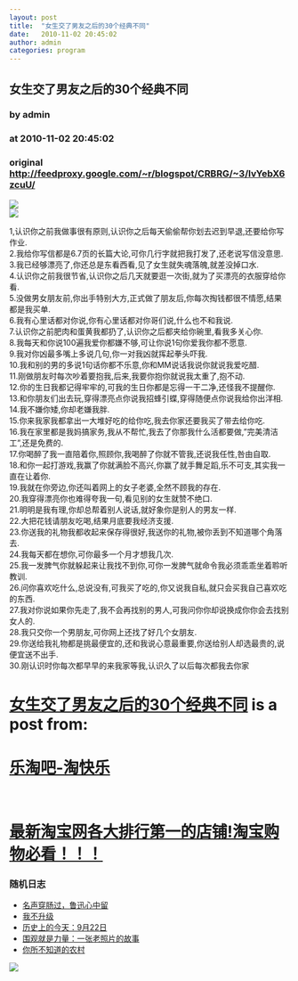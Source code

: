```yaml
---
layout: post
title:  "女生交了男友之后的30个经典不同"
date:   2010-11-02 20:45:02
author: admin
categories: program
---
```


## 女生交了男友之后的30个经典不同
### by admin
### at 2010-11-02 20:45:02
### original <http://feedproxy.google.com/~r/blogspot/CRBRG/~3/IvYebX6zcuU/>

<p><a href="http://feedads.g.doubleclick.net/~a/ohL5PtWzXqAElin08pg9p5RiB9c/0/da"><img src="http://feedads.g.doubleclick.net/~a/ohL5PtWzXqAElin08pg9p5RiB9c/0/di" border="0" ismap></a><br>
<a href="http://feedads.g.doubleclick.net/~a/ohL5PtWzXqAElin08pg9p5RiB9c/1/da"><img src="http://feedads.g.doubleclick.net/~a/ohL5PtWzXqAElin08pg9p5RiB9c/1/di" border="0" ismap></a></p><p>1,认识你之前我做事很有原则,认识你之后每天偷偷帮你划去迟到早退,还要给你写作业.<br>
2.我给你写信都是6.7页的长篇大论,可你几行字就把我打发了,还老说写信没意思.<br>
3.我已经够漂亮了,你还总是东看西看,见了女生就失魂落魄,就差没掉口水.<br>
4.认识你之前我很节省,认识你之后几天就要逛一次街,就为了买漂亮的衣服穿给你看.<br>
5.没做男女朋友前,你出手特别大方,正式做了朋友后,你每次掏钱都很不情愿,结果都是我买单.<br>
6.我有心里话都对你说,你有心里话都对你哥们说,什么也不和我说.<br>
7.认识你之前肥肉和蛋黄我都扔了,认识你之后都夹给你碗里,看我多关心你.<br>
8.我每天和你说100遍我爱你都嫌不够,可让你说1句你爱我你都不愿意.<br>
9.我对你凶最多嘴上多说几句,你一对我凶就挥起拳头吓我.<br>
10.我和别的男的多说1句话你都不乐意,你和MM说话我说你就说我爱吃醋.<br>
11.刚做朋友时每次吵着要抱我,后来,我要你抱你就说我太重了,抱不动.<br>
12.你的生日我都记得牢牢的,可我的生日你都是忘得一干二净,还怪我不提醒你.<br>
13.和你朋友们出去玩,穿得漂亮点你说我招蜂引蝶,穿得随便点你说我给你出洋相.<br>
14.我不嫌你矮,你却老嫌我胖.<br>
15.你来我家我都拿出一大堆好吃的给你吃,我去你家还要我买了带去给你吃.<br>
16.我在家里都是我妈搞家务,我从不帮忙,我去了你那我什么活都要做,”完美清洁工”,还是免费的.<br>
17.你喝醉了我一直陪着你,照顾你,我喝醉了你就不管我,还说我任性,咎由自取.<br>
18.和你一起打游戏,我赢了你就满脸不高兴,你赢了就手舞足蹈,乐不可支,其实我一直在让着你.<br>
19.我就在你旁边,你还叫着网上的女子老婆,全然不顾我的存在.<br>
20.我穿得漂亮你也难得夸我一句,看见别的女生就赞不绝口.<br>
21.明明是我有理,你却总帮着别人说话,就好象你是别人的男友一样.<br>
22.大把花钱请朋友吃喝,结果月底要我经济支援.<br>
23.你送我的礼物我都收起来保存得很好,我送你的礼物,被你丢到不知道哪个角落去.<br>
24.我每天都在想你,可你最多一个月才想我几次.<br>
25.我一发脾气你就躲起来让我找不到你,可你一发脾气就命令我必须乖乖坐着聆听教训.<br>
26.问你喜欢吃什么,总说没有,可我买了吃的,你又说我自私,就只会买我自己喜欢吃的东西.<br>
27.我对你说如果你先走了,我不会再找别的男人,可我问你你却说换成你你会去找别女人的.<br>
28.我只交你一个男朋友,可你网上还找了好几个女朋友.<br>
29.你送给我礼物都是挑最便宜的,还和我说心意最重要,你送给别人却选最贵的,说便宜送不出手.<br>
30.刚认识时你每次都早早的来我家等我,认识久了以后每次都我去你家</p>
<p><h1><a href="http://letaoba.info/?p=1074">女生交了男友之后的30个经典不同</a> is a post from:</h1> <a href="http://letaoba.info"><h1>乐淘吧-淘快乐</h1></a><br>
<a href="http://letaoba.info/?p=947"><h1>最新淘宝网各大排行第一的店铺!淘宝购物必看！！！</h1></a></p>
<h3>随机日志</h3><ul><li><a href="http://letaoba.info/?p=418" title="名声穿肠过，鲁迅心中留">名声穿肠过，鲁迅心中留</a></li><li><a href="http://letaoba.info/?p=951" title="我不升级">我不升级</a></li><li><a href="http://letaoba.info/?p=395" title="历史上的今天：9月22日">历史上的今天：9月22日</a></li><li><a href="http://letaoba.info/?p=363" title="围观就是力量：一张老照片的故事">围观就是力量：一张老照片的故事</a></li><li><a href="http://letaoba.info/?p=448" title="你所不知道的农村">你所不知道的农村</a></li></ul><div>
<a href="http://feeds.feedburner.com/~ff/blogspot/CRBRG?a=IvYebX6zcuU:74cXIbDLfrY:yIl2AUoC8zA"><img src="http://feeds.feedburner.com/~ff/blogspot/CRBRG?d=yIl2AUoC8zA" border="0"></a>
</div><img src="http://feeds.feedburner.com/~r/blogspot/CRBRG/~4/IvYebX6zcuU" height="1" width="1">
